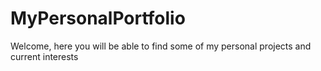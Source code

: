 # MyPersonalPortfolio

Welcome, here you will be able to find some of my personal projects and current interests

